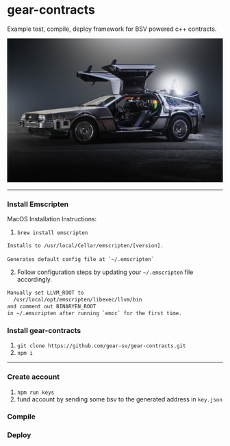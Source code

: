# gear-contracts

Example test, compile, deploy framework for BSV powered c++ contracts.

![deLorean Time Machine](delorean.jpg)
___

### Install Emscripten

MacOS Installation Instructions:

1. `brew install emscripten`
```
Installs to /usr/local/Cellar/emscripten/[version].

Generates default config file at `~/.emscripten`
```

2. Follow configuration steps by updating your `~/.emscripten` file accordingly.
```
Manually set LLVM_ROOT to
  /usr/local/opt/emscripten/libexec/llvm/bin
and comment out BINARYEN_ROOT
in ~/.emscripten after running `emcc` for the first time.
```

### Install gear-contracts
1. `git clone https://github.com/gear-sv/gear-contracts.git`
2. `npm i`
___
### Create account
1. `npm run keys`
2. fund account by sending some bsv to the generated address in `key.json`

### Compile

### Deploy
